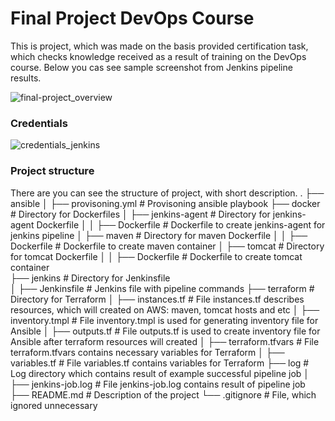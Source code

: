 # Final Project DevOps Course

This is project, which was made on the basis provided certification task, which checks knowledge received as a result of training on the DevOps course.
Below you cas see sample screenshot from Jenkins pipeline results.

![final-project_overview](https://user-images.githubusercontent.com/43615585/111871587-0bc07d80-899c-11eb-8ecf-fd049690569d.png)

### Credentials
![credentials_jenkins](https://user-images.githubusercontent.com/43615585/111871585-0a8f5080-899c-11eb-8e5e-8b803ad8af08.png)

### Project structure

There are you can see the structure of project, with short description.
    .
    ├── ansible
    │   ├── provisoning.yml          # Provisoning ansible playbook
    ├── docker                       # Directory for Dockerfiles
    │   ├── jenkins-agent            # Directory for jenkins-agent Dockerfile
    │   │   ├── Dockerfile           # Dockerfile to create jenkins-agent for jenkins pipeline
    │   ├── maven                    # Directory for maven Dockerfile
    │   │   ├── Dockerfile           # Dockerfile to create maven container
    │   ├── tomcat                   # Directory for tomcat Dockerfile
    │   │   ├── Dockerfile           # Dockerfile to create tomcat container   
    ├── jenkins                      # Directory for Jenkinsfile   
    │   ├── Jenkinsfile              # Jenkins file with pipeline commands
    ├── terraform                    # Directory for Terraform
    │   ├── instances.tf             # File instances.tf describes resources, which will created on AWS: maven, tomcat hosts and etc
    │   ├── inventory.tmpl           # File inventory.tmpl is used for generating inventory file for Ansible 
    │   ├── outputs.tf               # File outputs.tf is used to create inventory file for Ansible after terraform resources will created
    │   ├── terraform.tfvars         # File terraform.tfvars contains necessary variables for Terraform
    │   ├── variables.tf             # File variables.tf contains variables for Terraform 
    ├── log                          # Log directory which contains result of example successful pipeline job 
    │    ├── jenkins-job.log         # File jenkins-job.log contains result of pipeline job 
    ├── README.md                    # Description of the project
    └── .gitignore                   # File, which ignored unnecessary
